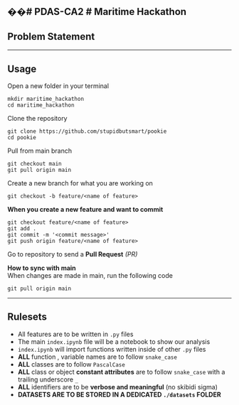 ��#   P D A S - C A 2 
 
 # Maritime Hackathon
---

## Problem Statement

---

## Usage
Open a new folder in your terminal
```pwsh
mkdir maritime_hackathon
cd maritime_hackathon
```

Clone the repository
```pwsh
git clone https://github.com/stupidbutsmart/pookie
cd pookie
```

Pull from main branch
```pwsh
git checkout main
git pull origin main
```

Create a new branch for what you are working on
```pwsh
git checkout -b feature/<name of feature>
```

**When you create a new feature and want to commit**
```pwsh
git checkout feature/<name of feature>
git add .
git commit -m '<commit message>'
git push origin feature/<name of feature>
```

Go to repository to send a **Pull Request** _(PR)_

**How to sync with main**  
When changes are made in main, run the following code
```pwsh
git pull origin main
```

---

## Rulesets
- All features are to be written in `.py` files
- The main `index.ipynb` file will be a notebook to show our analysis
- `index.ipynb` will import functions written inside of other `.py` files
- **ALL** function , variable names are to follow `snake_case`
- **ALL** classes are to follow `PascalCase`
- **ALL** class or object **constant attributes** are to follow `snake_case` with a trailing underscore `_`
- **ALL** identifiers are to be **verbose and meaningful** (no skibidi sigma)
- **DATASETS ARE TO BE STORED IN A DEDICATED `./datasets` FOLDER**

